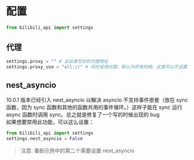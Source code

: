 # 配置

```python
from bilibili_api import settings
```

## 代理

```python
settings.proxy = "" # 此处填写你的代理地址
settings.proxy_use = "all://" # 何时采用代理，默认为所有时候，这里可以不设置
```

## nest_asyncio

10.0.1 版本已经引入 nest_asyncio 以解决 asyncio 不支持事件嵌套（放在 sync 函数，因为 sync 函数和其他的函数共用的事件循环。）这样子能在 sync 运行 async 函数时调用 sync。总之就是修复了一个写的时候出现的 bug<br>
如果想要禁用此功能，可以这么设置：

``` python
from bilibili_api import settings
settings.nest_asyncio = False
```

> 注意: 番剧示例中的第二个需要设置 nest_asyncio
